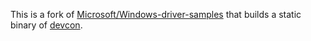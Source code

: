 This is a fork of [Microsoft/Windows-driver-samples](https://github.com/Microsoft/Windows-driver-samples) that builds a static binary of [devcon](setup/devcon).
